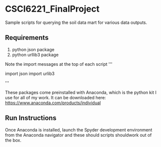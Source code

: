 # CSCI6221_FinalProject

Sample scripts for querying the soil data mart for various data outputs.

## Requirements

1. python json package
2. python urllib3 package

Note the import messages at the top of each script
'''

import json
import urlib3

'''

These packages come preinstalled with Anaconda, which is the python kit I use for all of my work.
It can be downloaded here: https://www.anaconda.com/products/individual

## Run Instructions

Once Anaconda is installed, launch the Spyder development environment from the Anaconda navigator and these should scripts shouldwork out of the box.
